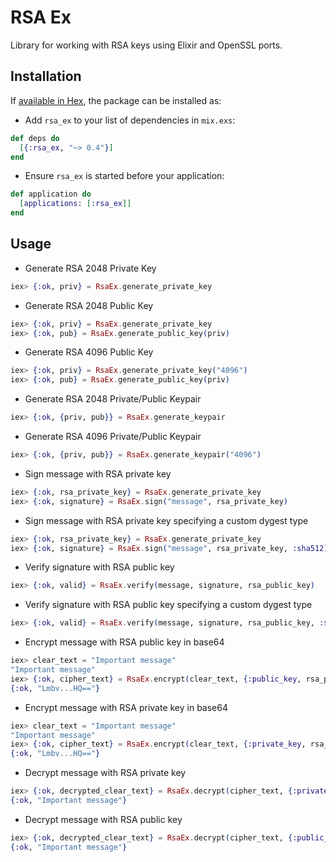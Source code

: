 # RSA Ex

Library for working with RSA keys using Elixir and OpenSSL ports.

## Installation

If [available in Hex](https://hex.pm/docs/publish), the package can be installed as:

* Add `rsa_ex` to your list of dependencies in `mix.exs`:

```elixir
def deps do
  [{:rsa_ex, "~> 0.4"}]
end
```

* Ensure `rsa_ex` is started before your application:

```elixir
def application do
  [applications: [:rsa_ex]]
end
```

## Usage

* Generate RSA 2048 Private Key

```elixir
iex> {:ok, priv} = RsaEx.generate_private_key
```

* Generate RSA 2048 Public Key

```elixir
iex> {:ok, priv} = RsaEx.generate_private_key
iex> {:ok, pub} = RsaEx.generate_public_key(priv)
```

* Generate RSA 4096 Public Key

```elixir
iex> {:ok, priv} = RsaEx.generate_private_key("4096")
iex> {:ok, pub} = RsaEx.generate_public_key(priv)
```

* Generate RSA 2048 Private/Public Keypair

```elixir
iex> {:ok, {priv, pub}} = RsaEx.generate_keypair
```

* Generate RSA 4096 Private/Public Keypair

```elixir
iex> {:ok, {priv, pub}} = RsaEx.generate_keypair("4096")
```

* Sign message with RSA private key

```elixir
iex> {:ok, rsa_private_key} = RsaEx.generate_private_key
iex> {:ok, signature} = RsaEx.sign("message", rsa_private_key)
```

* Sign message with RSA private key specifying a custom dygest type

```elixir
iex> {:ok, rsa_private_key} = RsaEx.generate_private_key
iex> {:ok, signature} = RsaEx.sign("message", rsa_private_key, :sha512)
```

* Verify signature with RSA public key

```elixir
iex> {:ok, valid} = RsaEx.verify(message, signature, rsa_public_key)
```

* Verify signature with RSA public key specifying a custom dygest type

```elixir
iex> {:ok, valid} = RsaEx.verify(message, signature, rsa_public_key, :sha512)
```

* Encrypt message with RSA public key in base64

```elixir
iex> clear_text = "Important message"
"Important message"
iex> {:ok, cipher_text} = RsaEx.encrypt(clear_text, {:public_key, rsa_public_key})
{:ok, "Lmbv...HQ=="}
```

* Encrypt message with RSA private key in base64

```elixir
iex> clear_text = "Important message"
"Important message"
iex> {:ok, cipher_text} = RsaEx.encrypt(clear_text, {:private_key, rsa_private_key})
{:ok, "Lmbv...HQ=="}
```

* Decrypt message with RSA private key

```elixir
iex> {:ok, decrypted_clear_text} = RsaEx.decrypt(cipher_text, {:private_key, rsa_private_key})
{:ok, "Important message"}
```

* Decrypt message with RSA public key

```elixir
iex> {:ok, decrypted_clear_text} = RsaEx.decrypt(cipher_text, {:public_key, rsa_public_key})
{:ok, "Important message"}
```
